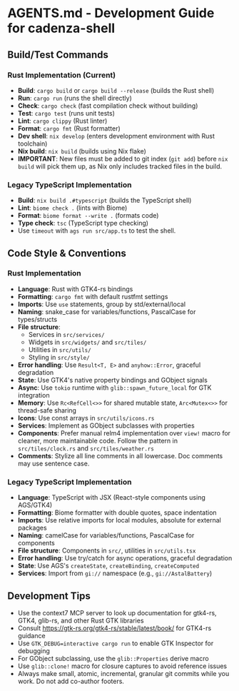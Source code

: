 # AGENTS.md - Development Guide for cadenza-shell

## Build/Test Commands

### Rust Implementation (Current)

- **Build**: `cargo build` or `cargo build --release` (builds the Rust shell)
- **Run**: `cargo run` (runs the shell directly)
- **Check**: `cargo check` (fast compilation check without building)
- **Test**: `cargo test` (runs unit tests)
- **Lint**: `cargo clippy` (Rust linter)
- **Format**: `cargo fmt` (Rust formatter)
- **Dev shell**: `nix develop` (enters development environment with Rust
  toolchain)
- **Nix build**: `nix build` (builds using Nix flake)
- **IMPORTANT**: New files must be added to git index (`git add`) before
  `nix build` will pick them up, as Nix only includes tracked files in the
  build.

### Legacy TypeScript Implementation

- **Build**: `nix build .#typescript` (builds the TypeScript shell)
- **Lint**: `biome check .` (lints with Biome)
- **Format**: `biome format --write .` (formats code)
- **Type check**: `tsc` (TypeScript type checking)
- Use `timeout` with `ags run src/app.ts` to test the shell.

## Code Style & Conventions

### Rust Implementation

- **Language**: Rust with GTK4-rs bindings
- **Formatting**: `cargo fmt` with default rustfmt settings
- **Imports**: Use `use` statements, group by std/external/local
- **Naming**: snake_case for variables/functions, PascalCase for types/structs
- **File structure**:
  - Services in `src/services/`
  - Widgets in `src/widgets/` and `src/tiles/`
  - Utilities in `src/utils/`
  - Styling in `src/style/`
- **Error handling**: Use `Result<T, E>` and `anyhow::Error`, graceful
  degradation
- **State**: Use GTK4's native property bindings and GObject signals
- **Async**: Use `tokio` runtime with `glib::spawn_future_local` for GTK
  integration
- **Memory**: Use `Rc<RefCell<>>` for shared mutable state, `Arc<Mutex<>>` for
  thread-safe sharing
- **Icons**: Use const arrays in `src/utils/icons.rs`
- **Services**: Implement as GObject subclasses with properties
- **Components**: Prefer manual relm4 implementation over `view!` macro for cleaner, more maintainable code. Follow the pattern in `src/tiles/clock.rs` and `src/tiles/weather.rs`
- **Comments**: Stylize all line comments in all lowercase. Doc comments may use sentence case.

### Legacy TypeScript Implementation

- **Language**: TypeScript with JSX (React-style components using AGS/GTK4)
- **Formatting**: Biome formatter with double quotes, space indentation
- **Imports**: Use relative imports for local modules, absolute for external
  packages
- **Naming**: camelCase for variables/functions, PascalCase for components
- **File structure**: Components in `src/`, utilities in `src/utils.tsx`
- **Error handling**: Use try/catch for async operations, graceful degradation
- **State**: Use AGS's `createState`, `createBinding`, `createComputed`
- **Services**: Import from `gi://` namespace (e.g., `gi://AstalBattery`)

## Development Tips

- Use the context7 MCP server to look up documentation for gtk4-rs, GTK4,
  glib-rs, and other Rust GTK libraries
- Consult https://gtk-rs.org/gtk4-rs/stable/latest/book/ for GTK4-rs guidance
- Use `GTK_DEBUG=interactive cargo run` to enable GTK Inspector for debugging
- For GObject subclassing, use the `glib::Properties` derive macro
- Use `glib::clone!` macro for closure captures to avoid reference issues
- Always make small, atomic, incremental, granular git commits while you work.
  Do not add co-author footers.
